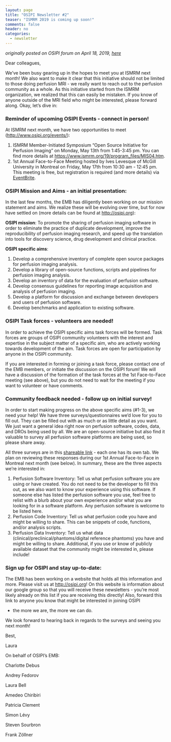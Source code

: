 ```yaml
---
layout: page
title: "OSIPI Newsletter #2"
teaser: "ISMRM 2019 is coming up soon!"
comments: false
header: no
categories:
  - newsletter
---
```


_originally posted on OSIPI forum on April 18, 2019, [here](https://groups.google.com/d/msg/open-source-initiative-for-perfusion-imaging/q2Y36JX7UzY/0M-9Fy4-CgAJ)_


Dear colleagues,

We’ve been busy gearing up in the hopes to meet you at ISMRM next month! We also want to
 make it clear that this initiative should not be limited to those doing perfusion MRI - we really want to reach out to the perfusion community as a whole. As this initiative started from the ISMRM organization, we realized that this can easily be mistaken.
 If you know of anyone outside of the MRI field who might be interested, please forward along. Okay, let’s dive in:


### Reminder of upcoming OSIPI Events - connect in person!
 At ISMRM next month, we have two opportunities to meet (http://www.osipi.org/events/):

1. ISMRM Member-Initiated Symposium “Open Source Initiative for Perfusion Imaging” on Monday, May 13th from 1:45-3:45 pm. You can find more details at https://www.ismrm.org/19/program_files/MIS04.htm.
2. 1st Annual Face-to-Face Meeting hosted by Ives Levesque of McGill University in Montreal on Friday, May 17th from 10:30 am - 12:45 pm. This meeting is free, but registration is required (and more details) via [EventBrite](https://www.google.com/url?q=https%3A%2F%2Fwww.eventbrite.com%2Fe%2Fosipis-first-annual-face-to-face-meeting-in-montreal-2019-tickets-57199759019%3Faff%3Dutm_source%3Deb_email%26utm_medium%3Demail%26utm_campaign%3Dnew_event_email%26utm_term%3Deventurl_text&sa=D&sntz=1&usg=AFQjCNF7tH1pGMMQq1vIX1FSgfTyIlqEPw).

### OSIPI Mission and Aims - an initial presentation:

In the last few months, the EMB has diligently been working on our mission statement and aims. We realize these will be evolving over time, but for now have settled on (more details
 can be found at http://osipi.org):

**OSIPI mission**: To promote the sharing of perfusion imaging software in order to eliminate the practice of duplicate development, improve the reproducibility of
 perfusion imaging research, and speed up the translation into tools for discovery science, drug development and clinical practice.

**OSIPI specific aims**:

1. Develop a comprehensive inventory of complete open source packages for perfusion imaging analysis.
2. Develop a library of open-source functions, scripts and pipelines for perfusion imaging analysis.
3. Develop an inventory of data for the evaluation of perfusion software.
4. Develop consensus guidelines for reporting image acquisition and analysis of perfusion imaging.
5. Develop a platform for discussion and exchange between developers and users of perfusion software.
6. Develop benchmarks and application to existing software.

### OSIPI Task forces - volunteers are needed!

In order to achieve the OSIPI specific aims  task forces will be formed. Task forces are groups of OSIPI community volunteers with the interest and expertise
 in the subject matter of a specific aim, who are actively working towards development of the aim. Task forces are open for participation by anyone in the OSIPI community.

If you are interested in forming or joining a task force, please contact one of the EMB members, or initiate the discussion on the OSIPI forum! We will have a discussion of the formation of the task forces at the 1st
 Face-to-Face meeting (see above), but you do not need to wait for the meeting if you want to volunteer or have comments.

### Community feedback needed - follow up on initial survey!

In order to start making progress on the above specific aims (#1-3), we need your help! We have three surveys/questionnaires we’d love for you to fill out.
 They can be filled out with as much or as little detail as you want. We just want a general idea right now on perfusion software, codes, data, and DROs being used by all. We are an open-source initiative but also find it valuable to survey all perfusion software
 platforms are being used, so please share away.

All three surveys are in this [shareable link](https://docs.google.com/spreadsheets/d/1Zy3cnIBnBDoPtwM58iKijMVL0QhW1ogR0nshbLEsHls/edit?usp=sharing) - each one has its own tab. We plan on reviewing these responses during our 1st Annual Face-to-Face in Montreal next month (see below). In summary, these are the three aspects we’re interested
 in:

1. Perfusion Software Inventory: Tell us what perfusion software you are using or have created. You do not need to be the developer to fill this out, as we also want to know your experience using this software. If someone else has listed the perfusion software you use, feel free to relist with a blurb about your own experience and/or what you are looking for in a software platform. Any perfusion software is welcome to be listed here.
2. Perfusion Code Inventory: Tell us what perfusion code you have and might be willing to share. This can be snippets of code, functions, and/or analysis scripts.
3. Perfusion Data Inventory: Tell us what data (clinical/preclinical/phantoms/digital reference phantoms) you have and might be willing to share. Additional, if you use
 or know of publicly available dataset that the community might be interested in, please include!

### Sign up for OSIPI and stay up-to-date:

The EMB has been working on a website that holds all this information and more. Please visit us at http://osipi.org!
 On this website is information about our google group so that you will receive these newsletters - you’re most likely already on this list if you are receiving this directly! Also, forward this link to anyone you know that might be interested in joining OSIPI
 - the more we are, the more we can do.

We look forward to hearing back in regards to the surveys and seeing you next month!

Best,

Laura

On behalf of OSIPI’s EMB:

Charlotte Debus

Andrey Fedorov

Laura Bell

Amedeo Chiribiri

Patricia Clement

Simon Lévy

Steven Sourbron

Frank Zöllner
